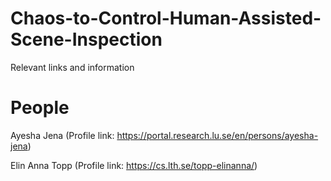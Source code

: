 # Chaos-to-Control-Human-Assisted-Scene-Inspection
Relevant links and information 

# People 
Ayesha Jena (Profile link: https://portal.research.lu.se/en/persons/ayesha-jena) 

Elin Anna Topp (Profile link: https://cs.lth.se/topp-elinanna/)
